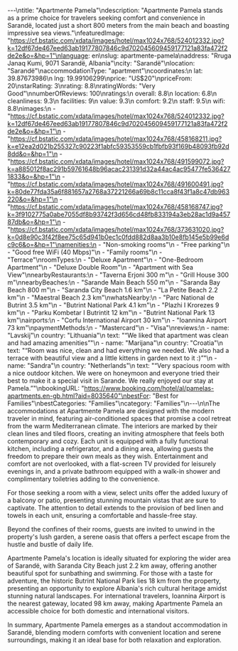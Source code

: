---\ntitle: "Apartmente Pamela"\ndescription: "Apartmente Pamela stands as a prime choice for travelers seeking comfort and convenience in Sarandë, located just a short 800 meters from the main beach and boasting impressive sea views."\nfeaturedImage: "https://cf.bstatic.com/xdata/images/hotel/max1024x768/524012332.jpg?k=12df67de467eed63ab19177807846c9d702045609459177121a83fa472f2de2e&o=&hp=1"\nlanguage: en\nslug: apartmente-pamela\naddress: "Rruga Janaq Kumi, 9071 Sarandë, Albania"\ncity: "Sarandë"\nlocation: "Sarandë"\naccommodationType: "apartment"\ncoordinates:\n  lat: 39.87673986\n  lng: 19.99106299\nprice: "US$20"\npriceFrom: 20\nstarRating: 3\nrating: 8.8\nratingWords: "Very Good"\nnumberOfReviews: 100\nratings:\n  overall: 8.8\n  location: 6.8\n  cleanliness: 9.3\n  facilities: 9\n  value: 9.3\n  comfort: 9.2\n  staff: 9.5\n  wifi: 8.8\nimages:\n  - "https://cf.bstatic.com/xdata/images/hotel/max1024x768/524012332.jpg?k=12df67de467eed63ab19177807846c9d702045609459177121a83fa472f2de2e&o=&hp=1"\n  - "https://cf.bstatic.com/xdata/images/hotel/max1024x768/458168211.jpg?k=e12ea2d021b255327c90223f1abfc59353559cb1fbfb93f169b48093fb92d8dd&o=&hp=1"\n  - "https://cf.bstatic.com/xdata/images/hotel/max1024x768/491599072.jpg?k=a885012f8ac291b59761648b96acac231391d32a44ac4ac95477fe5364271833&o=&hp=1"\n  - "https://cf.bstatic.com/xdata/images/hotel/max1024x768/491600491.jpg?k=80de77fda35a6f881657a2768a37221266a69b8c11cca8f43f1a8c47db963220&o=&hp=1"\n  - "https://cf.bstatic.com/xdata/images/hotel/max1024x768/458168747.jpg?k=3f9102775a0abe7055df8b93742f3d656cd48fb833194a3eb28ac1d9a45787db&o=&hp=1"\n  - "https://cf.bstatic.com/xdata/images/hotel/max1024x768/373631020.jpg?k=0d8e90c3f42f8ee75c65d941b0ec1c0fdd882d8aa3b10e8fb145e5b99e6dc9c6&o=&hp=1"\namenities:\n  - "Non-smoking rooms"\n  - "Free parking"\n  - "Good free WiFi (40 Mbps)"\n  - "Family rooms"\n  - "Terrace"\nroomTypes:\n  - "Deluxe Apartment"\n  - "One-Bedroom Apartment"\n  - "Deluxe Double Room"\n  - "Apartment with Sea View"\nnearbyRestaurants:\n  - "Taverna Erjoni 300 m"\n  - "Grill House 300 m"\nnearbyBeaches:\n  - "Sarande Main Beach 550 m"\n  - "Saranda Bay Beach 800 m"\n  - "Saranda City Beach 1.6 km"\n  - "La Petite Beach 2.2 km"\n  - "Maestral Beach 2.3 km"\nwhatsNearby:\n  - "Parc National de Butrint 3.5 km"\n  - "Butrint National Park 4.1 km"\n  - "Plazhi I Krorezes 9 km"\n  - "Parku Kombetar I Butrintit 12 km"\n  - "Butrint National Park 13 km"\nairports:\n  - "Corfu International Airport 30 km"\n  - "Ioannina Airport 73 km"\npaymentMethods:\n  - "Mastercard"\n  - "Visa"\nreviews:\n  - name: "Lavskij"\n    country: "Lithuania"\n    text: "“We liked that apartment was clean and had amazing amenities”"\n  - name: "Marijana"\n    country: "Croatia"\n    text: "“Room was nice, clean and had everything we needed. We also had a terrace with beautiful view and a little kittens in garden next to it :)”"\n  - name: "Sandra"\n    country: "Netherlands"\n    text: "“Very spacious room with a nice outdoor kitchen. We were on honeymoon and everyone tried their best to make it a special visit in Sarande. We really enjoyed our stay at Pamela.”"\nbookingURL: "https://www.booking.com/hotel/al/pamelas-apartments.en-gb.html?aid=8035640"\nbestFor: "Best for Families"\nbestCategories: "Families"\ncategory: "Families"\n---\n\nThe accommodations at Apartmente Pamela are designed with the modern traveler in mind, featuring air-conditioned spaces that promise a cool retreat from the warm Mediterranean climate. The interiors are marked by their clean lines and tiled floors, creating an inviting atmosphere that feels both contemporary and cozy. Each unit is equipped with a fully functional kitchen, including a refrigerator, and a dining area, allowing guests the freedom to prepare their own meals as they wish. Entertainment and comfort are not overlooked, with a flat-screen TV provided for leisurely evenings in, and a private bathroom equipped with a walk-in shower and complimentary toiletries adding to the convenience.

For those seeking a room with a view, select units offer the added luxury of a balcony or patio, presenting stunning mountain vistas that are sure to captivate. The attention to detail extends to the provision of bed linen and towels in each unit, ensuring a comfortable and hassle-free stay.

Beyond the confines of their rooms, guests are invited to unwind in the property's lush garden, a serene oasis that offers a perfect escape from the hustle and bustle of daily life. 

Apartmente Pamela's location is ideally situated for exploring the wider area of Sarandë, with Saranda City Beach just 2.2 km away, offering another beautiful spot for sunbathing and swimming. For those with a taste for adventure, the historic Butrint National Park lies 18 km from the property, presenting an opportunity to explore Albania's rich cultural heritage amidst stunning natural landscapes. For international travelers, Ioannina Airport is the nearest gateway, located 98 km away, making Apartmente Pamela an accessible choice for both domestic and international visitors.

In summary, Apartmente Pamela emerges as a standout accommodation in Sarandë, blending modern comforts with convenient location and serene surroundings, making it an ideal base for both relaxation and exploration.